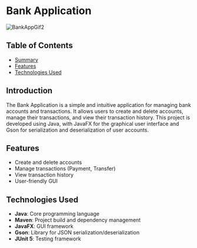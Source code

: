 # Bank Application

![BankAppGif2](https://github.com/yannik2002/BankApp/assets/99982800/21cd1224-bcd7-4436-a1a2-e9877c202beb)

## Table of Contents
- [Summary](#summary)
- [Features](#features)
- [Technologies Used](#technologies-used)

## Introduction
The Bank Application is a simple and intuitive application for managing bank accounts and transactions. It allows users to create and delete accounts, manage their transactions, and view their transaction history. This project is developed using Java, with JavaFX for the graphical user interface and Gson for serialization and deserialization of user accounts.

## Features
- Create and delete accounts
- Manage transactions (Payment, Transfer)
- View transaction history
- User-friendly GUI

## Technologies Used
- **Java**: Core programming language
- **Maven**: Project build and dependency management
- **JavaFX**: GUI framework
- **Gson**: Library for JSON serialization/deserialization
- **JUnit 5**: Testing framework
